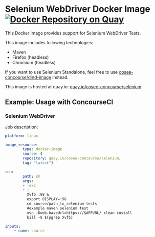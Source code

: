# Selenium WebDriver Docker Image [![Docker Repository on Quay](https://quay.io/repository/cosee-concourse/selenium/status "Docker Repository on Quay")](https://quay.io/repository/cosee-concourse/selenium)

This Docker image provides support for Selenium WebDriver Tests.

This image includes following technologies:
- Maven
- Firefox (headless)
- Chromium (headless)

If you want to use Selenium Standalone, feel free to use [cosee-concourse/dind-image](https://github.com/cosee-concourse/dind-image) instead.

This image is hosted at quay.io: [quay.io/cosee-concourse/selenium](https://quay.io/cosee-concourse/selenium)
## Example: Usage with ConcourseCI
### Selenium WebDriver
Job description:
``` yaml
platform: linux

image_resource:
        type: docker-image
        source: {
        repository: quay.io/cosee-concourse/selenium,
        tag: "latest"}

run:
        path: sh
        args:
        - -exc
        - |
          Xvfb :98 &
          export DISPLAY=:98
          cd source/path_to_selenium-tests
          #example maven selenium test
          mvn -Dweb.baseUrl=https://$APPURL/ clean install
          kill -9 $(pgrep Xvfb)

inputs:
    - name: source

```
